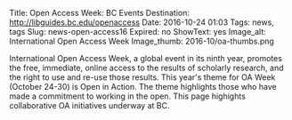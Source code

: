 Title: Open Access Week: BC Events 
Destination: http://libguides.bc.edu/openaccess
Date: 2016-10-24 01:03 
Tags: news, tags 
Slug: news-open-access16
Expired: no
ShowText: yes
Image_alt: International Open Access Week
Image_thumb: 2016-10/oa-thumbs.png

International Open Access Week, a global event in its ninth year, promotes the free, immediate, online access to the results of scholarly research, and the right to use and re-use those results. This year's theme for OA Week (October 24-30) is Open in Action. The theme highlights those who have made a commitment to working in the open. This page highights collaborative OA initiatives underway at BC.
 